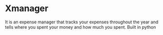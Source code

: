 # Xmanager
It is an expense manager that tracks your expenses throughout the year and tells where you spent your money and how much you spent.
Built in python
